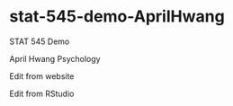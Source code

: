 # stat-545-demo-AprilHwang
STAT 545 Demo

April Hwang
Psychology

Edit from website

Edit from RStudio
